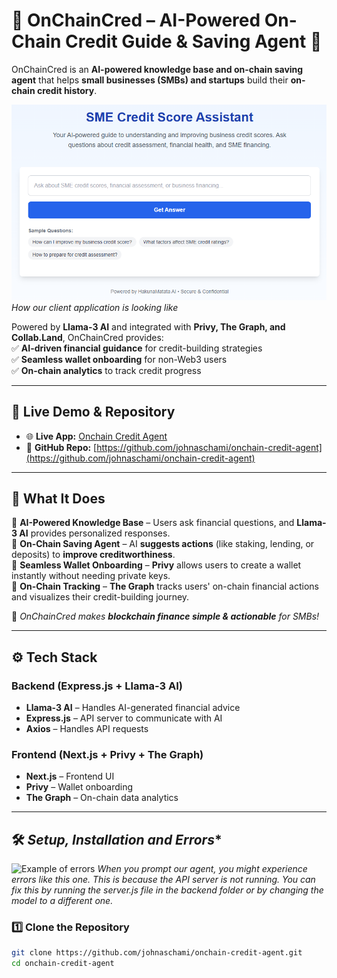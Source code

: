 # 🏦 OnChainCred – AI-Powered On-Chain Credit Guide & Saving Agent 🚀  

OnChainCred is an **AI-powered knowledge base and on-chain saving agent** that helps **small businesses (SMBs) and startups** build their **on-chain credit history**.  

![Client Application](assets/frontend_look1.png)
*How our client application is looking like*

Powered by **Llama-3 AI** and integrated with **Privy, The Graph, and Collab.Land**, OnChainCred provides:  
✅ **AI-driven financial guidance** for credit-building strategies  
✅ **Seamless wallet onboarding** for non-Web3 users  
✅ **On-chain analytics** to track credit progress  

---

## 🔗 **Live Demo & Repository** 
- 🌐 **Live App:** [Onchain Credit Agent](https://onchain-credit-agent.vercel.app/)  
- 📂 **GitHub Repo:** [https://github.com/johnaschami/onchain-credit-agent](https://github.com/johnaschami/onchain-credit-agent)  

---

## 📖 **What It Does**
🔹 **AI-Powered Knowledge Base** – Users ask financial questions, and **Llama-3 AI** provides personalized responses.  
🔹 **On-Chain Saving Agent** – AI **suggests actions** (like staking, lending, or deposits) to **improve creditworthiness**.  
🔹 **Seamless Wallet Onboarding** – **Privy** allows users to create a wallet instantly without needing private keys.  
🔹 **On-Chain Tracking** – **The Graph** tracks users' on-chain financial actions and visualizes their credit-building journey.  

🚀 *OnChainCred makes **blockchain finance simple & actionable** for SMBs!*

---

## ⚙️ **Tech Stack**
### **Backend (Express.js + Llama-3 AI)**
- **Llama-3 AI** – Handles AI-generated financial advice  
- **Express.js** – API server to communicate with AI  
- **Axios** – Handles API requests  

### **Frontend (Next.js + Privy + The Graph)**
- **Next.js** – Frontend UI  
- **Privy** – Wallet onboarding  
- **The Graph** – On-chain data analytics  

---

## 🛠 **Setup, Installation* and Errors**

![Example of errors](assets/Gaianet_API_server_error.png)
*When you prompt our agent, you might experience errors like this one. This is because the API server is not running. You can fix this by running the server.js file in the backend folder or by changing the model to a different one.*


### **1️⃣ Clone the Repository**
```bash
git clone https://github.com/johnaschami/onchain-credit-agent.git
cd onchain-credit-agent
